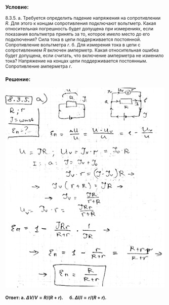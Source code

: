 ###  Условие: 

$8.3.5.$ а. Требуется определить падение напряжения на сопротивлении $R$. Для этого к концам сопротивления подключают вольтметр. Какая относительная погрешность будет допущена при измерениях, если показания вольтметра принять за то, которое имело место до его подключения? Сила тока в цепи поддерживается постоянной. Сопротивление вольтметра $r$. б. Для измерения тока в цепи с сопротивлением $R$ включен амперметр. Какая относительная ошибка будет допущена, если считать, что включение амперметра не изменило тока? Напряжение на концах цепи поддерживается постоянным. Сопротивление амперметра $r$. 

###  Решение: 

![|509x640, 67%](../../img/8.3.5/835.png) 

####  Ответ: $\mathrm{a.~}\Delta V/V=R/(R+r).\quad\mathrm{~б.~}\Delta I/I=r/(R+r).$
